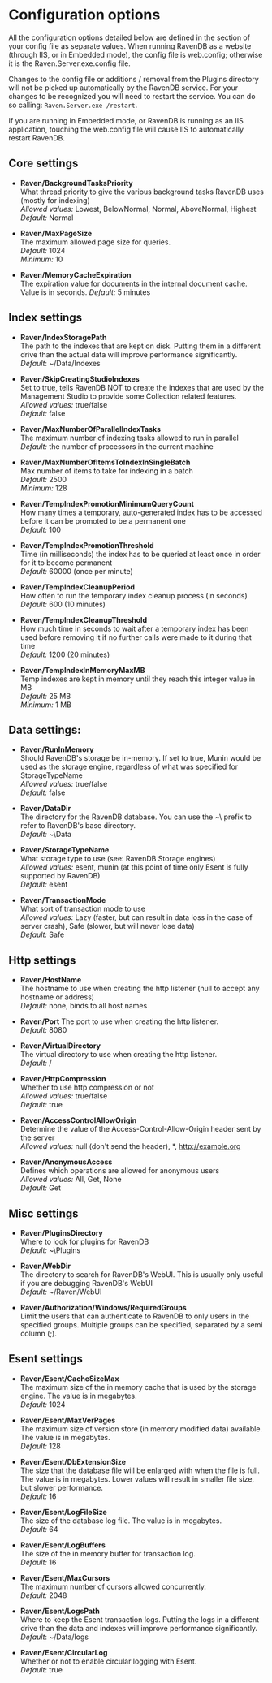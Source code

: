 ﻿# Configuration options

All the configuration options detailed below are defined in the <appSettings> section of your config file as separate values. When running RavenDB as a website (through IIS, or in Embedded mode), the config file is web.config; otherwise it is the Raven.Server.exe.config file.

Changes to the config file or additions / removal from the Plugins directory will not be picked up automatically by the RavenDB service. For your changes to be recognized you will need to restart the service. You can do so calling: <code>Raven.Server.exe /restart</code>.

If you are running in Embedded mode, or RavenDB is running as an IIS application, touching the web.config file will cause IIS to automatically restart RavenDB.

## Core settings

* **Raven/BackgroundTasksPriority**  
    What thread priority to give the various background tasks RavenDB uses (mostly for indexing)  
    _Allowed values:_ Lowest, BelowNormal, Normal, AboveNormal, Highest  
    _Default:_ Normal

* **Raven/MaxPageSize**  
    The maximum allowed page size for queries.  
    _Default:_ 1024  
    _Minimum:_ 10
    
* **Raven/MemoryCacheExpiration**  
    The expiration value for documents in the internal document cache. Value is in seconds.
    _Default:_ 5 minutes

## Index settings

* **Raven/IndexStoragePath**  
    The path to the indexes that are kept on disk. Putting them in a different drive than the actual data will improve performance significantly.  
    _Default_: ~/Data/Indexes
    
* **Raven/SkipCreatingStudioIndexes**  
    Set to true, tells RavenDB NOT to create the indexes that are used by the Management Studio to provide some Collection related features.  
    _Allowed values:_ true/false  
    _Default:_ false  

* **Raven/MaxNumberOfParallelIndexTasks**  
    The maximum number of indexing tasks allowed to run in parallel  
    _Default:_ the number of processors in the current machine
    
* **Raven/MaxNumberOfItemsToIndexInSingleBatch**  
    Max number of items to take for indexing in a batch  
    _Default:_ 2500  
    _Minimum:_ 128  

* **Raven/TempIndexPromotionMinimumQueryCount**  
    How many times a temporary, auto-generated index has to be accessed before it can be promoted to be a permanent one  
    _Default:_ 100  

* **Raven/TempIndexPromotionThreshold**  
Time (in milliseconds) the index has to be queried at least once in order for it to become permanent  
    _Default:_ 60000 (once per minute)  

* **Raven/TempIndexCleanupPeriod**  
    How often to run the temporary index cleanup process (in seconds)  
    _Default:_ 600 (10 minutes)  

* **Raven/TempIndexCleanupThreshold**  
    How much time in seconds to wait after a temporary index has been used before removing it if no further calls were made to it during that time  
    _Default:_ 1200 (20 minutes)  

* **Raven/TempIndexInMemoryMaxMB**  
    Temp indexes are kept in memory until they reach this integer value in MB  
    _Default:_ 25 MB  
    _Minimum:_ 1 MB

## Data settings:

* **Raven/RunInMemory**  
    Should RavenDB's storage be in-memory. If set to true, Munin would be used as the storage engine, regardless of what was specified for StorageTypeName  
    _Allowed values:_ true/false  
    _Default:_ false  

* **Raven/DataDir**  
    The directory for the RavenDB database. You can use the ~\ prefix to refer to RavenDB's base directory.  
    _Default:_ ~\Data  

* **Raven/StorageTypeName**  
    What storage type to use (see: RavenDB Storage engines)  
    _Allowed values:_ esent, munin (at this point of time only Esent is fully supported by RavenDB)  
    _Default:_ esent  

* **Raven/TransactionMode**  
    What sort of transaction mode to use  
    _Allowed values:_  Lazy (faster, but can result in data loss in the case of server crash), Safe (slower, but will never lose data)  
    _Default:_ Safe

## Http settings

* **Raven/HostName**  
    The hostname to use when creating the http listener (null to accept any hostname or address)  
    _Default:_ none, binds to all host names  

* **Raven/Port**
    The port to use when creating the http listener.  
    _Default:_ 8080  

* **Raven/VirtualDirectory**  
    The virtual directory to use when creating the http listener.  
    _Default:_ /  

* **Raven/HttpCompression**  
    Whether to use http compression or not  
    _Allowed values:_ true/false  
    _Default:_ true  

* **Raven/AccessControlAllowOrigin**  
    Determine the value of the Access-Control-Allow-Origin header sent by the server  
    _Allowed values:_ null (don't send the header), *, http://example.org  

* **Raven/AnonymousAccess**  
    Defines which operations are allowed for anonymous users  
    _Allowed values:_ All, Get, None  
    _Default:_ Get  

## Misc settings

* **Raven/PluginsDirectory**  
    Where to look for plugins for RavenDB  
    _Default:_ ~\Plugins  

* **Raven/WebDir**  
    The directory to search for RavenDB's WebUI. This is usually only useful if you are debugging RavenDB's WebUI  
    _Default:_ ~/Raven/WebUI  
    
* **Raven/Authorization/Windows/RequiredGroups**  
    Limit the users that can authenticate to RavenDB to only users in the specified groups. Multiple groups can be specified, separated by a semi column (;).

## Esent settings

* **Raven/Esent/CacheSizeMax**  
    The maximum size of the in memory cache that is used by the storage engine. The value is in megabytes.  
    _Default:_ 1024  

* **Raven/Esent/MaxVerPages**  
    The maximum size of version store (in memory modified data) available. The value is in megabytes.  
    _Default:_ 128  

* **Raven/Esent/DbExtensionSize**  
    The size that the database file will be enlarged with when the file is full. The value is in megabytes. Lower values will result in smaller file size, but slower performance.  
    _Default:_ 16  

* **Raven/Esent/LogFileSize**  
    The size of the database log file. The value is in megabytes.  
    _Default:_ 64  

* **Raven/Esent/LogBuffers**  
    The size of the in memory buffer for transaction log.  
    _Default:_ 16  

* **Raven/Esent/MaxCursors**  
    The maximum number of cursors allowed concurrently.  
    _Default:_ 2048  
    
* **Raven/Esent/LogsPath**  
    Where to keep the Esent transaction logs. Putting the logs in a different drive than the data and indexes will improve performance significantly.  
    _Default_: ~/Data/logs  

* **Raven/Esent/CircularLog**  
    Whether or not to enable circular logging with Esent.  
    _Default_: true  
